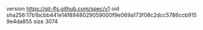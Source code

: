 version https://git-lfs.github.com/spec/v1
oid sha256:17b1bcbb441e14f8948029059000f9e069a173f08c2dcc5786ccb9159e4da855
size 3074
